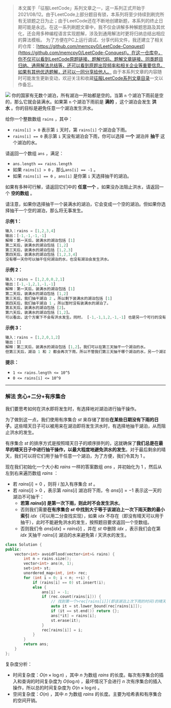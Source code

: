 > 本文属于「征服LeetCode」系列文章之一，这一系列正式开始于2021/08/12。由于LeetCode上部分题目有锁，本系列将至少持续到刷完所有无锁题之日为止；由于LeetCode还在不断地创建新题，本系列的终止日期可能是永远。在这一系列刷题文章中，我不仅会讲解多种解题思路及其优化，还会用多种编程语言实现题解，涉及到通用解法时更将归纳总结出相应的算法模板。
> <b></b>
> 为了方便在PC上运行调试、分享代码文件，我还建立了相关的仓库：[https://github.com/memcpy0/LeetCode-Conquest](https://github.com/memcpy0/LeetCode-Conquest)。在这一仓库中，你不仅可以看到LeetCode原题链接、题解代码、题解文章链接、同类题目归纳、通用解法总结等，还可以看到原题出现频率和相关企业等重要信息。如果有其他优选题解，还可以一同分享给他人。
> <b></b>
> 由于本系列文章的内容随时可能发生更新变动，欢迎关注和收藏[征服LeetCode系列文章目录](https://memcpy0.blog.csdn.net/article/details/119656559)一文以作备忘。

![](https://image-1307616428.cos.ap-beijing.myqcloud.com/Obsidian/202310131504649.png)
你的国家有无数个湖泊，所有湖泊一开始都是空的。当第 `n` 个湖泊下雨前是空的，那么它就会装满水。如果第 `n` 个湖泊下雨前是 **满的** ，这个湖泊会发生 **洪水** 。你的目标是避免任意一个湖泊发生洪水。

给你一个整数数组 `rains` ，其中：
- `rains[i] > 0` 表示第 `i` 天时，第 `rains[i]` 个湖泊会下雨。
- `rains[i] == 0` 表示第 `i` 天没有湖泊会下雨，你可以选择 **一个** 湖泊并 **抽干** 这个湖泊的水。

请返回一个数组 `ans` ，满足：
- `ans.length == rains.length`
- 如果 `rains[i] > 0` ，那么`ans[i] == -1` 。
- 如果 `rains[i] == 0` ，`ans[i]` 是你第 `i` 天选择抽干的湖泊。

如果有多种可行解，请返回它们中的 **任意一个** 。如果没办法阻止洪水，请返回一个 **空的数组** 。

请注意，如果你选择抽干一个装满水的湖泊，它会变成一个空的湖泊。但如果你选择抽干一个空的湖泊，那么将无事发生。

**示例 1：**
```js
输入：rains = [1,2,3,4]
输出：[-1,-1,-1,-1]
解释：第一天后，装满水的湖泊包括 [1]
第二天后，装满水的湖泊包括 [1,2]
第三天后，装满水的湖泊包括 [1,2,3]
第四天后，装满水的湖泊包括 [1,2,3,4]
没有哪一天你可以抽干任何湖泊的水，也没有湖泊会发生洪水。
```
**示例 2：**
```js
输入：rains = [1,2,0,0,2,1]
输出：[-1,-1,2,1,-1,-1]
解释：第一天后，装满水的湖泊包括 [1]
第二天后，装满水的湖泊包括 [1,2]
第三天后，我们抽干湖泊 2 。所以剩下装满水的湖泊包括 [1]
第四天后，我们抽干湖泊 1 。所以暂时没有装满水的湖泊了。
第五天后，装满水的湖泊包括 [2]。
第六天后，装满水的湖泊包括 [1,2]。
可以看出，这个方案下不会有洪水发生。同时， [-1,-1,1,2,-1,-1] 也是另一个可行的没有洪水的方案。
```
**示例 3：**
```js
输入：rains = [1,2,0,1,2]
输出：[]
解释：第二天后，装满水的湖泊包括 [1,2]。我们可以在第三天抽干一个湖泊的水。
但第三天后，湖泊 1 和 2 都会再次下雨，所以不管我们第三天抽干哪个湖泊的水，另一个湖泊都会发生洪水。
```
**提示：**
- `1 <= rains.length <= 10^5`
- `0 <= rains[i] <= 10^9`

---
### 解法 贪心+二分+有序集合
我们要思考如何在洪水即将发生时，有选择地对湖泊进行抽干操作。

为了做到这一点，我们使用有序集合 $\textit{st}$ 来存储了那些**在某些日期没有下雨的日子**。这些晴天日子可以被用来在湖泊即将发生洪水时，有选择地抽干湖泊，从而阻止洪水的发生。

有序集合 $\textit{st}$ 的排序方式是按照晴天日子的顺序排列的，这就确保了**我们总是在最早的晴天日子中进行抽干操作，以最大程度地避免洪水的发生**。对于最后剩余的晴天，我们可以将它们用于抽干任意一个湖泊，为了方便，我们令其为 $1$ 。

现在我们初始化一个大小和 $rains$ 一样的答案数组 $ans$ ，并初始化为 $1$ ，然后从左到右来遍历数组 $rains$ ：
- 若 $\textit{rains}[i] = 0$ ，则将 $i$ 加入有序集合 $\textit{st}$ 。
- 若 $\textit{rains}[i] > 0$ ，表示第 $\textit{rains}[i]$ 湖泊将下雨，令 $\textit{ans}[i] = -1$ 表示这一天的湖泊不可抽干：
    - **若第 $\textit{rains}[i]$ 是第一次下雨，则此时不会发生洪水**。
    - 否则我们需要**在有序集合 $\textit{st}$ 中找到大于等于该湖泊上一次下雨天数的最小索引** $\textit{idx}$（可以用二分查找实现），如果 $\textit{idx}$ 不存在（即没有晴天可以用于抽干），此时不能避免洪水的发生，按照题目要求返回一个空数组。
    - 否则我们令 $ans[idx]=rains[i]$ ，并在 $\textit{st}$ 中删除 $\textit{idx}$ ，表示我们会在第 $\textit{idx}$ 天抽干 $rains[i]$ 湖泊的水来避免第 $i$ 天洪水的发生。
```cpp
class Solution {
public:
    vector<int> avoidFlood(vector<int>& rains) {
        int n = rains.size();
        vector<int> ans(n, 1);
        set<int> st;
        unordered_map<int, int> rec;
        for (int i = 0; i < n; ++i) {
            if (rains[i] == 0) st.insert(i);
            else {
                ans[i] = -1;
                if (rec.count(rains[i])) { 
                    // 找到第一个>rec[rains[i]](即该湖泊上次下雨的时间)的晴天下标
                    auto it = st.lower_bound(rec[rains[i]]);
                    if (it == st.end()) return {};
                    ans[*it] = rains[i];
                    st.erase(it);
                }
                rec[rains[i]] = i;
            }
        }
        return ans;
    }
};
```
复杂度分析：
- 时间复杂度：$O(n \times \log n)$ ，其中 $n$ 为数组 $\textit{rains}$ 的长度。每次有序集合的插入和查询的时间复杂度为 $O(\log n)$ ，最坏情况下会进行 $n$ 次有序集合的插入操作，所以总的时间复杂度为 $O(n \times \log n)$ 。
- 空间复杂度：$O(n)$ ，其中 $n$ 为数组 $\textit{rains}$ 的长度。主要为哈希表和有序集合的空间开销。